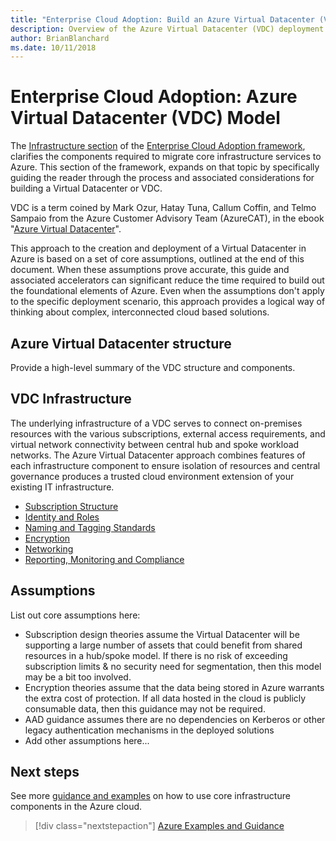 ```yaml
---
title: "Enterprise Cloud Adoption: Build an Azure Virtual Datacenter (VDC)" 
description: Overview of the Azure Virtual Datacenter (VDC) deployment model
author: BrianBlanchard
ms.date: 10/11/2018
---
```

# Enterprise Cloud Adoption: Azure Virtual Datacenter (VDC) Model

The [Infrastructure section](../overview.md) of the [Enterprise Cloud Adoption framework](../../overview.md), clarifies the components required to migrate core infrastructure services to Azure. This section of the framework, expands on that topic by specifically guiding the reader through the process and associated considerations for building a Virtual Datacenter or VDC.

VDC is a term coined by Mark Ozur, Hatay Tuna, Callum Coffin, and Telmo Sampaio from the Azure Customer Advisory Team (AzureCAT), in the ebook "[Azure Virtual Datacenter](https://azure.microsoft.com/en-us/resources/azure-virtual-datacenter/)".

This approach to the creation and deployment of a Virtual Datacenter in Azure is based on a set of core assumptions, outlined at the end of this document. When these assumptions prove accurate, this guide and associated accelerators can significant reduce the time required to build out the foundational elements of Azure. Even when the assumptions don't apply to the specific deployment scenario, this approach provides a logical way of thinking about complex, interconnected cloud based solutions.

## Azure Virtual Datacenter structure

Provide a high-level summary of the VDC structure and components.

## VDC Infrastructure

The underlying infrastructure of a VDC serves to connect on-premises resources with the various subscriptions, external access requirements, and virtual network connectivity between central hub and spoke workload networks. The Azure Virtual Datacenter approach combines features of each infrastructure component to ensure isolation of resources and central governance produces a trusted cloud environment extension of your existing IT infrastructure.

- [Subscription Structure](../subscriptions/vdc-subscriptions.md)
- [Identity and Roles](../identity/vdc-identity.md)
- [Naming and Tagging Standards](../resource-naming-and-tagging/vdc-naming.md)
- [Encryption](../encryption/vdc-encryption.md)
- [Networking](../software-defined-networking/vdc-networking.md#azure-virtual-data-center-network-architecture)
- [Reporting, Monitoring and Compliance](../logs-and-reporting/vdc-monitoring.md)

## Assumptions

List out core assumptions here:

* Subscription design theories assume the Virtual Datacenter will be supporting a large number of assets that could benefit from shared resources in a hub/spoke model. If there is no risk of exceeding subscription limits & no security need for segmentation, then this model may be a bit too involved.
* Encryption theories assume that the data being stored in Azure warrants the extra cost of protection. If all data hosted in the cloud is publicly consumable data, then this guidance may not be required.
* AAD guidance assumes there are no dependencies on Kerberos or other legacy authentication mechanisms in the deployed solutions
* Add other assumptions here...

## Next steps

See more [guidance and examples](../overview.md#azure-examples-and-guidance) on how to use core infrastructure components in the Azure cloud.

> [!div class="nextstepaction"]
> [Azure Examples and Guidance](../overview.md#azure-examples-and-guidance)